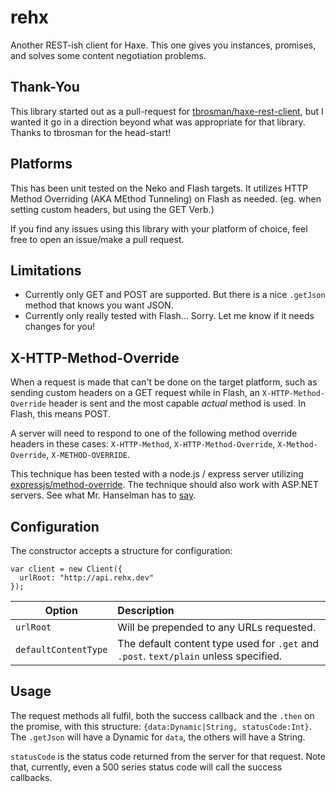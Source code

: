 # rehx
Another REST-ish client for Haxe. This one gives you instances, promises, and solves some content negotiation problems.

## Thank-You
This library started out as a pull-request for [tbrosman/haxe-rest-client](https://github.com/tbrosman/haxe-rest-client), but I wanted it go in a direction beyond what was appropriate for that library. Thanks to tbrosman for the head-start!

## Platforms
This has been unit tested on the Neko and Flash targets. It utilizes HTTP Method Overriding (AKA MEthod Tunneling) on Flash as needed. (eg. when setting custom headers, but using the GET Verb.)

If you find any issues using this library with your platform of choice, feel free to open an issue/make a pull request.

## Limitations
* Currently only GET and POST are supported. But there is a nice `.getJson` method that knows you want JSON.
* Currently only really tested with Flash... Sorry. Let me know if it needs changes for you!

## X-HTTP-Method-Override
When a request is made that can't be done on the target platform, such as sending custom headers on a GET request while in Flash, an `X-HTTP-Method-Override` header is sent and the most capable _actual_ method is used. In Flash, this means POST. 

A server will need to respond to one of the following method override headers in these cases: `X-HTTP-Method`, `X-HTTP-Method-Override`, `X-Method-Override`, `X-METHOD-OVERRIDE`. 

This technique has been tested with a node.js / express server utilizing [expressjs/method-override](https://github.com/expressjs/method-override). The technique should also work with ASP.NET servers. See what Mr. Hanselman has to [say](http://www.hanselman.com/blog/HTTPPUTOrDELETENotAllowedUseXHTTPMethodOverrideForYourRESTServiceWithASPNETWebAPI.aspx).

## Configuration
The constructor accepts a structure for configuration: 

```
var client = new Client({
  urlRoot: "http://api.rehx.dev"
});
```

Option                               | Description
-------------------------------------|:-----------
`urlRoot`                            | Will be prepended to any URLs requested. 
`defaultContentType`                 | The default content type used for `.get` and `.post`. `text/plain` unless specified. 

## Usage
The request methods all fulfil, both the success callback and the `.then` on the promise, with this structure: `{data:Dynamic|String, statusCode:Int}`.
The `.getJson` will have a Dynamic for `data`, the others will have a String.

`statusCode` is the status code returned from the server for that request. Note that, currently, even a 500 series status code will call the success callbacks.
